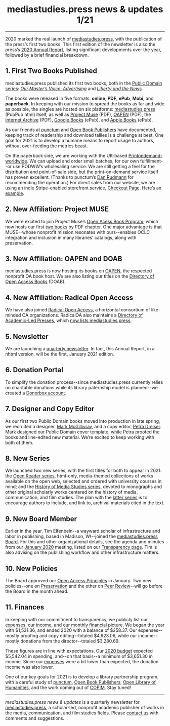 <center><h1>mediastudies.press news & updates 1/21</h1></center>

***

2020 marked the real launch of [mediastudies.press](https://mediastudies.press), with the publication of the press’s first two books. This first edition of the newsletter is also the press’s [2020 Annual Report](https://github.com/mediastudiespress/organization/raw/master/operations/annual_reports/annual-report-msp-2020.pdf), listing significant developments over the year, followed by a brief financial breakdown.

## 1. First Two Books Published

mediastudies.press published its first two books, both in the [Public Domain series](https://www.mediastudies.press/public-domain-series): *[Our Master’s Voice: Advertising](https://www.mediastudies.press/masters-voice)* and *[Liberty and the News](https://www.mediastudies.press/liberty-and-the-news)*.

The books were released in five formats: **online**, **PDF**, **ePub**, **Mobi**, and **paperback**. In keeping with our mission to spread the books as far and wide as possible, the singles are hosted on six platforms: [mediastudies.press](https://www.mediastudies.press) (PubPub html) itself, as well as [Project Muse](https://muse.jhu.edu/search?action=browse&limit=publisher_id:351) (PDF), [OAPEN](https://library.oapen.org/handle/20.500.12657/43308) (PDF), the [Internet Archive](https://archive.org/details/@mediastudiespress) (PDF), [Google Books](https://www.google.com/search?hl=en&q=inpublisher:%22Mediastudies.Press%22&tbm=bks&sa=X&ved=2ahUKEwi7s4mQh6HuAhVqGFkFHXSOCu4QmxMoADAIegQIHBAC) (ePub), and [Apple Books](https://books.apple.com/us/book/our-masters-voice/id1544852855) (ePub).

As our friends at [punctum](https://punctumbooks.pubpub.org/pub/visualization-book-usage-statistics-metabase/release/2) and [Open Book Publishers](https://blogs.openbookpublishers.com/counter-metrics-oabooks/) have documented, keeping track of readership and download tallies is a challenge at best. One goal for 2021 is to develop a humane means to report usage to authors, without over-feeding the metrics beast.

On the paperback side, we are working with the UK-based [Printondemand-worldwide](https://www.printondemand-worldwide.com). We can upload and order small batches, for our own fulfillment--or use PODWW’s wholesaling service. We are still getting a feel for the distribution and point-of-sale side, but the print-on-demand service itself has proven excellent. (Thanks to punctum’s [Dan Rudmann](https://danrudmann.com) for recommending the operation.) For direct sales from our website, we are using an indie Stripe-enabled storefront service, [Checkout Page](https://checkoutpage.co). Here’s an [example](https://checkoutpage.co/checkout/mediastudiespress/our-masters-voice-advertising).

## 2. New Affiliation: Project MUSE

We were excited to join Project Muse’s [Open Acess Book Program](https://about.muse.jhu.edu/publishers/oa-books-program/), which now hosts our first [two books](https://muse.jhu.edu/search?action=browse&limit=publisher_id:351) by PDF chapter. One major advantage is that MUSE--whose nonprofit mission resonates with ours--enables OCLC integration and inclusion in many libraries’ catalogs, along with preservation. 

## 3. New Affiliation: OAPEN and DOAB

mediastudies.press is now hosting its books on [OAPEN](https://library.oapen.org/handle/20.500.12657/43308), the respected nonprofit OA book host. We are also listing our titles on the [Directory of Open Access Books](https://www.doabooks.org) (DOAB). 

## 4. New Affiliation: Radical Open Access

We have also joined [Radical Open Access](http://radicaloa.disruptivemedia.org.uk), a horizontal consortium of like-minded OA organizations. RadicalOA also maintains a [Directory of Academic-Led Presses](http://radicaloa.disruptivemedia.org.uk/directory/), which [now lists mediastudies.press](http://radicaloa.disruptivemedia.org.uk/directory/mediastudies-press/).

## 5. Newsletter

We are launching a [quarterly newsletter](https://www.mediastudies.press/newsletter). In fact, this Annual Report, in a nhtml version, will be the first, January 2021 edition.

<P style="page-break-before: always"> 

## 6. Donation Portal

To simplify the donation process--since mediastudies.press currently relies on charitable donations while its library paternship model is planned--we created a [Donorbox account](https://donorbox.org/donate-to-mediastudies-press). 

## 7. Designer and Copy Editor

As our first two Public Domain books moved into production in late spring, we recruited a designer, [Mark McGillivray](https://www.markmcgillivray.com), and a copy editor, [Petra Dreiser](https://www.linkedin.com/in/petra-dreiser-31a00242/?originalSubdomain=ca). Mark designed our Public Domain cover template, while Petra proofed the books and line-edited new material. We’re excited to keep working with both of them.

## 8. New Series

We launched two new series, with the first titles for both to appear in 2021: the [Open Reader series](https://www.mediastudies.press/open-reader-series), html-only, media-themed collections of works available on the open web, selected and ordered with university courses in mind; and the [History of Media Studies series](https://www.mediastudies.press/history-of-media-studies), devoted to monographs and other original scholarly works centered on the history of media, communication, and film studies. The plan with the [latter series](https://www.mediastudies.press/history-of-media-studies) is to encourage authors to include, and link to, archival materials cited in the text. 

## 9. New Board Member

Earlier in the year, Tim Elfenbein--a wayward scholar of infrastructure and labor in publishing, based in Madison, WI--joined the [mediastudies.press Board](https://www.mediastudies.press/transparency). For this and other organizational details, see the agenda and minutes from our [January 2020](https://github.com/mediastudiespress/organization/blob/master/operations/board_meetings/agenda_and_minutes_2020-01-10.md) meeting, listed on our [Transparency page](https://www.mediastudies.press/transparency). Tim is also advising on the publishing workflow and other infrastructure matters. 

## 10. New Policies

The Board approved our [Open Access Principles](https://www.mediastudies.press/oa-principles) in January. Two new policies--one on [Preservation](https://www.mediastudies.press/preservation) and the other on [Peer Review](https://www.mediastudies.press/peer-review)--will go before the Board in the month ahead. 

## 11. Finances

In keeping with our commitment to transparency, we publicly list our [expenses](https://airtable.com/shruowH9xZToBNv0C/tblE0XjrDlfADUIHq), our [income](https://airtable.com/shrCZtP7bLqsAmyFm/tblegD9A20Z71IADy?blocks=hide), and our [monthly financial picture](https://airtable.com/shruowH9xZToBNv0C/tblE0XjrDlfADUIHq). We began the year with $1,531.36, and ended 2020 with a balance of $258.37. Our expenses--mostly proofing and copy editing--totaled $4,923.06, while our income--mostly donations from the director--totaled $3,280.69.

These figures are in line with expectations. Our [2020 budget](https://github.com/mediastudiespress/organization/blob/master/operations/budgets_and_plans/2020_budget.md) expected $5,542.04 in spending, and--on that basis--a minimum of $3,651.30 in income. Since our [expenses](https://airtable.com/shruowH9xZToBNv0C/tblE0XjrDlfADUIHq) were a bit lower than expected, the donation income was also lower.

One of our key goals for 2021 is to develop a library partnership program, with a careful study of [punctum](https://punctumbooks.com/supporting-library-membership-program/), [Open Book Publishers](https://www.openbookpublishers.com/section/44/1), [Open Library of Humanities](https://www.openlibhums.org/site/about/the-olh-model/), and the work coming out of [COPIM](https://www.copim.ac.uk). Stay tuned!

*** 

*mediastudies.press news & updates* is a quarterly newsletter for [mediastudies.press](https://mediastudies.press), a scholar-led, nonprofit academic publisher of works in the media, communication, and film studies fields. Please [contact us](mailto:press@mediastudies.press) with comments and suggestions.